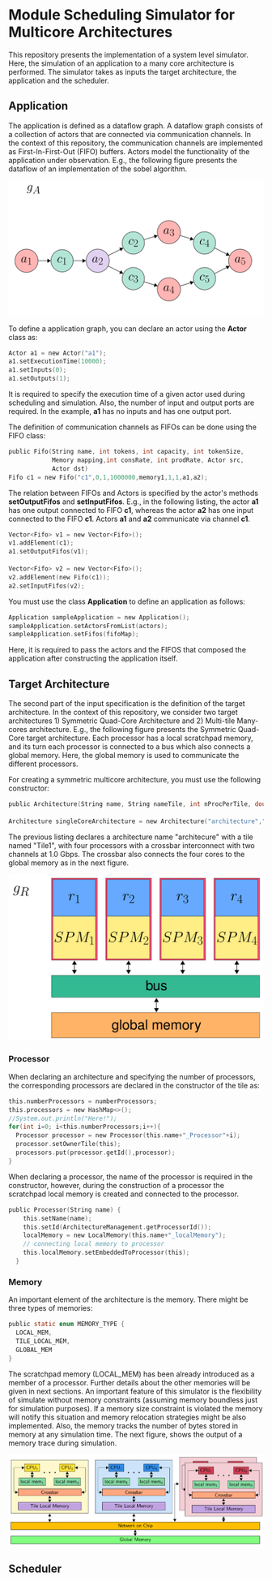 # Module Scheduling Simulator for Multicore Architectures

This repository presents the implementation of a system level simulator.
Here, the simulation of an application to a many core architecture is performed.
The simulator takes as inputs the target architecture, the application and the scheduler.


## Application
The application is defined as a dataflow graph. A dataflow graph consists of a collection of actors that are connected via communication channels.
In the context of this repository, the communication channels are implemented as First-In-First-Out (FIFO) buffers.
Actors model the functionality of the application under observation.
E.g., the following figure presents the dataflow of an implementation of the sobel algorithm.

![Application Graph](img/DFG.png)

To define a application graph, you can declare an actor using the **Actor** class as:

```c
Actor a1 = new Actor("a1");                                                                                   
a1.setExecutionTime(10000);                                                                                   
a1.setInputs(0);                                                                                              
a1.setOutputs(1);  
```

It is required to specify the execution time of a given actor used during scheduling and simulation. Also, the number of input and output ports are required. In the example, **a1** has no inputs and has one output port.

The definition of communication channels as FIFOs can be done using the FIFO class:
```c
public Fifo(String name, int tokens, int capacity, int tokenSize,
            Memory mapping,int consRate, int prodRate, Actor src, 
            Actor dst)
Fifo c1 = new Fifo("c1",0,1,1000000,memory1,1,1,a1,a2); 
```

The relation between FIFOs and Actors is specified by the actor's methods **setOutputFifos** and **setInputFifos**.
E.g., in the following listing, the actor **a1** has one output connected to FIFO **c1**, whereas the actor **a2** has one input connected to the FIFO **c1**. Actors **a1** and **a2** communicate via channel **c1**.

```c
Vector<Fifo> v1 = new Vector<Fifo>();
v1.addElement(c1);
a1.setOutputFifos(v1);

Vector<Fifo> v2 = new Vector<Fifo>();
v2.addElement(new Fifo(c1));
a2.setInputFifos(v2);
```

You must use the class **Application** to define an application as follows:

```c
Application sampleApplication = new Application();
sampleApplication.setActorsFromList(actors);
sampleApplication.setFifos(fifoMap);
```

Here, it is required to pass the actors and the FIFOS that composed the application after constructing the application itself.


## Target Architecture

The second part of the input specification is the definition of the target architecture.
In the context of this repository, we consider two target architectures 1) Symmetric Quad-Core Architecture and 2) Multi-tile Many-cores architecture. 
E.g., the following figure presents the Symmetric Quad-Core target architecture.
Each processor has a local scratchpad memory, and its turn each processor is connected to a bus which also connects a global memory. Here, the global memory is used to communicate the different processors.

For creating a symmetric multicore architecture, you must use the following constructor:

```c
public Architecture(String name, String nameTile, int nProcPerTile, double BWCrossbars, int channelsCrossbar)

Architecture singleCoreArchitecture = new Architecture("architecture","Tile1", 4, 1.0, 2);
```

The previous listing declares a architecture name "architecure" with a tile named "Tile1", with four processors with a crossbar interconnect with two channels at 1.0 Gbps.
The crossbar also connects the four cores to the global memory as in the next figure.

![Target Architecture overview](img/targetQuadCore.png)

### Processor 

When declaring an architecture and specifying the number of processors, the corresponding processors are declared in the constructor of the tile  as:

```c
this.numberProcessors = numberProcessors;
this.processors = new HashMap<>();
//System.out.println("Here!");
for(int i=0; i<this.numberProcessors;i++){
  Processor processor = new Processor(this.name+"_Processor"+i);
  processor.setOwnerTile(this);
  processors.put(processor.getId(),processor);
}
```

When declaring a processor, the name of the processor is required in the constructor, however, during the construction of a processor the scratchpad local memory is created and connected to the processor.

```c
public Processor(String name) {
    this.setName(name);
    this.setId(ArchitectureManagement.getProcessorId());
    localMemory = new LocalMemory(this.name+"_localMemory");
    // connecting local memory to processor
    this.localMemory.setEmbeddedToProcessor(this);
  }
```

### Memory 
An important element of the architecture is the memory. There might be three types of memories:

```c
public static enum MEMORY_TYPE {
  LOCAL_MEM,
  TILE_LOCAL_MEM,
  GLOBAL_MEM
}
```

The scratchpad memory (LOCAL_MEM) has been already introduced as a member of a processor. Further details about the other memories will be given in next sections.
An important feature of this simulator is the flexibility of simulate without memory constraints (assuming memory boundless just for simulation purposes). If a memory size constraint is violated the memory will notify this situation and memory relocation strategies might be also implemented. 
Also, the memory tracks the number of bytes stored in memory at any simulation time. The next figure, shows the output of a memory trace during simulation.



![Target Architecture overview](img/targetArch.png)

## Scheduler
